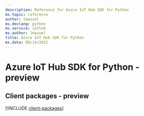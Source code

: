 ```yaml
---
description: Reference for Azure IoT Hub SDK for Python
ms.topic: reference
author: lmazuel
ms.devlang: python
ms.service: iothub
ms.author: lmazuel
title: Azure IoT Hub SDK for Python
ms.data: 09/14/2022
---
```

# Azure IoT Hub SDK for Python - preview

## Client packages - preview
[!INCLUDE [client-packages](iot-hub-client-index.md)]